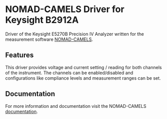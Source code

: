 # NOMAD-CAMELS Driver for Keysight B2912A

Driver of the Keysight E5270B Precision IV Analyzer written for the measurement software [NOMAD-CAMELS](https://fau-lap.github.io/NOMAD-CAMELS/).

## Features
This driver provides voltage and current setting / reading for both channels of the instrument. The channels can be enabled/disabled and configurations like compliance levels and measurement ranges can be set. 

## Documentation

For more information and documentation visit the NOMAD-CAMELS [documentation](https://fau-lap.github.io/NOMAD-CAMELS/doc/instruments/instruments.html).